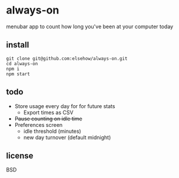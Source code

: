 # always-on

menubar app to count how long you've been at your computer today

<!-- see [details.md](details.md). -->

<!-- (interested in contributing?) see [CONTRIBUTING.md](CONTRIBUTING.md). -->

## install

```
git clone git@github.com:elsehow/always-on.git
cd always-on
npm i
npm start
```

## todo

- Store usage every day for for future stats
    - Export times as CSV
- ~~Pause counting on idle time~~
- Preferences screen
    - idle threshold (minutes)
    - new day turnover (default midnight)


## license

BSD
